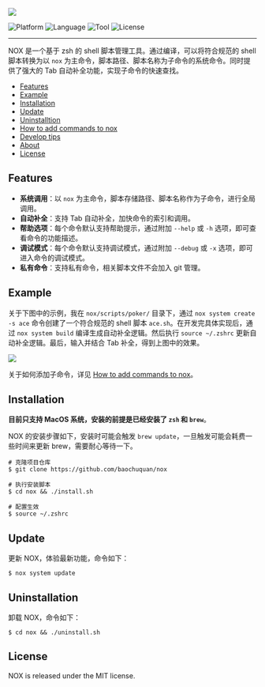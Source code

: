 
![](https://chuquan-public-r-001.oss-cn-shanghai.aliyuncs.com/nox/nox-logo.png)

![Platform](http://img.shields.io/badge/platform-macOS-blue.svg?style=flat)
![Language](http://img.shields.io/badge/language-zsh-brightgreen.svg?style=flat)
![Tool](http://img.shields.io/badge/tool-homebrew-orange.svg?style=flat)
![License](http://img.shields.io/badge/license-MIT-red.svg?style=flat)

---

NOX 是一个基于 zsh 的 shell 脚本管理工具。通过编译，可以将符合规范的 shell 脚本转换为以 `nox` 为主命令，脚本路径、脚本名称为子命令的系统命令。同时提供了强大的 Tab 自动补全功能，实现子命令的快速查找。

- [Features](#features)
- [Example](#example)
- [Installation](#installation)
- [Update](#update)
- [Uninstalltion](#uninstallation)
- [How to add commands to nox](https://github.com/baochuquan/nox/blob/main/docs/how-to-add-commands-to-nox.md)
- [Develop tips](https://github.com/baochuquan/nox/blob/main/docs/develop-tips.md)
- [About](https://github.com/baochuquan/nox/blob/main/docs/about.md)
- [License](#license)

## Features
- **系统调用**：以 `nox` 为主命令，脚本存储路径、脚本名称作为子命令，进行全局调用。
- **自动补全**：支持 Tab 自动补全，加快命令的索引和调用。
- **帮助选项**：每个命令默认支持帮助提示，通过附加 `--help` 或 `-h` 选项，即可查看命令的功能描述。
- **调试模式**：每个命令默认支持调试模式，通过附加 `--debug` 或 `-x` 选项，即可进入命令的调试模式。
- **私有命令**：支持私有命令，相关脚本文件不会加入 git 管理。

## Example
关于下图中的示例，我在 `nox/scripts/poker/` 目录下，通过 `nox system create -s ace` 命令创建了一个符合规范的 shell 脚本 `ace.sh`。在开发完具体实现后，通过 `nox system build` 编译生成自动补全逻辑。然后执行 `source ~/.zshrc` 更新自动补全逻辑。最后，输入并结合 Tab 补全，得到上图中的效果。

![](https://chuquan-public-r-001.oss-cn-shanghai.aliyuncs.com/nox/nox-poker-ace-demo.gif)

关于如何添加子命令，详见 [How to add commands to nox](https://github.com/baochuquan/nox/blob/main/docs/how-to-add-commands-to-nox.md)。

## Installation
**目前只支持 MacOS 系统，安装的前提是已经安装了 `zsh` 和 `brew`**。

NOX 的安装步骤如下，安装时可能会触发 `brew update`，一旦触发可能会耗费一些时间来更新 brew，需要耐心等待一下。

```shell
# 克隆项目仓库
$ git clone https://github.com/baochuquan/nox

# 执行安装脚本
$ cd nox && ./install.sh

# 配置生效
$ source ~/.zshrc
```

## Update
更新 NOX，体验最新功能，命令如下：

```shell
$ nox system update
```

## Uninstallation
卸载 NOX，命令如下：

```shell
$ cd nox && ./uninstall.sh
```

## License
NOX is released under the MIT license.
